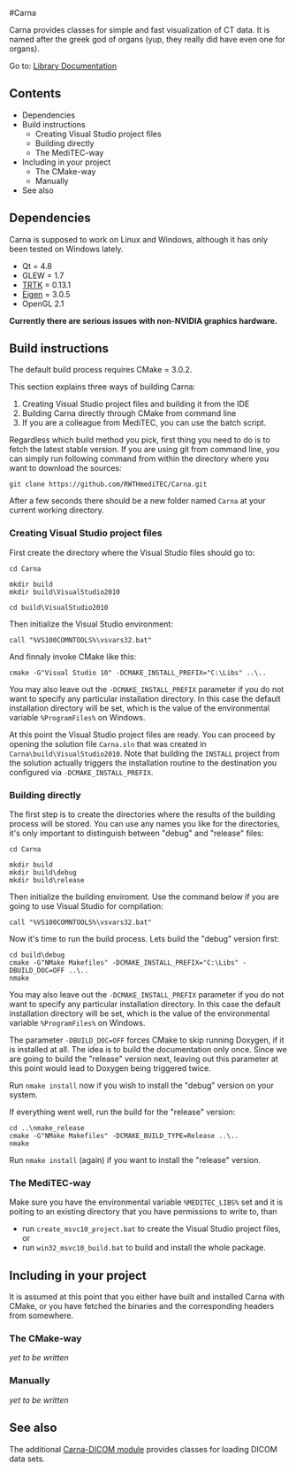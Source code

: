 #Carna

Carna provides classes for simple and fast visualization of CT data.
It is named after the greek god of organs (yup, they really did have even one for organs).

Go to: [Library Documentation](https://rwthmeditec.github.io/Carna/)

## Contents

* Dependencies
* Build instructions
	* Creating Visual Studio project files
	* Building directly
    * The MediTEC-way
* Including in your project
	* The CMake-way
    * Manually
* See also
    
## Dependencies

Carna is supposed to work on Linux and Windows,
although it has only been tested on Windows lately.

* Qt = 4.8
* GLEW = 1.7
* [TRTK](https://github.com/Haenisch/TRTK) = 0.13.1
* [Eigen](http://eigen.tuxfamily.org/) = 3.0.5
* OpenGL 2.1

**Currently there are serious issues with non-NVIDIA graphics hardware.**

## Build instructions

The default build process requires CMake = 3.0.2.

This section explains three ways of building Carna:

1. Creating Visual Studio project files and building it from the IDE
2. Building Carna directly through CMake from command line
3. If you are a colleague from MediTEC, you can use the batch script.

Regardless which build method you pick,
first thing you need to do is to fetch the latest stable version.
If you are using git from command line,
you can simply run following command
from within the directory where you want to download the sources:

	git clone https://github.com/RWTHmediTEC/Carna.git
    
After a few seconds there should be a new folder named `Carna`
at your current working directory.

### Creating Visual Studio project files

First create the directory where the Visual Studio files should go to:

	cd Carna
    
	mkdir build
	mkdir build\VisualStudio2010

	cd build\VisualStudio2010
    
Then initialize the Visual Studio environment:

	call "%VS100COMNTOOLS%\vsvars32.bat"
    
And finnaly invoke CMake like this:

	cmake -G"Visual Studio 10" -DCMAKE_INSTALL_PREFIX="C:\Libs" ..\..
    
You may also leave out the `-DCMAKE_INSTALL_PREFIX` parameter
if you do not want to specify any particular installation directory.
In this case the default installation directory will be set,
which is the value of the environmental variable `%ProgramFiles%` on Windows.

At this point the Visual Studio project files are ready.
You can proceed by opening the solution file `Carna.sln`
that was created in `Carna\build\VisualStudio2010`.
Note that building the `INSTALL` project from the solution
actually triggers the installation routine
to the destination you configured via `-DCMAKE_INSTALL_PREFIX`.

### Building directly

The first step is to create the directories
where the results of the building process will be stored.
You can use any names you like for the directories,
it's only important to distinguish between "debug" and "release" files:

	cd Carna
    
	mkdir build
	mkdir build\debug
	mkdir build\release

Then initialize the building enviroment.
Use the command below if you are going to use Visual Studio for compilation:

    call "%VS100COMNTOOLS%\vsvars32.bat"
    
Now it's time to run the build process.
Lets build the "debug" version first:

	cd build\debug
	cmake -G"NMake Makefiles" -DCMAKE_INSTALL_PREFIX="C:\Libs" -DBUILD_DOC=OFF ..\..
	nmake
    
You may also leave out the `-DCMAKE_INSTALL_PREFIX` parameter
if you do not want to specify any particular installation directory.
In this case the default installation directory will be set,
which is the value of the environmental variable `%ProgramFiles%` on Windows.

The parameter `-DBUILD_DOC=OFF` forces CMake to skip running Doxygen, if it is installed at all. The idea is to build the documentation only once. Since we are going to build the "release" version next, leaving out this parameter at this point would lead to Doxygen being triggered twice.

Run `nmake install` now if you wish to install the "debug" version on your system.

If everything went well,
run the build for the "release" version:

	cd ..\nmake_release
	cmake -G"NMake Makefiles" -DCMAKE_BUILD_TYPE=Release ..\..
	nmake

Run `nmake install` (again) if you want to install the "release" version.

### The MediTEC-way

Make sure you have the environmental variable `%MEDITEC_LIBS%` set
and it is poiting to an existing directory that you have permissions to write to,
than

* run `create_msvc10_project.bat` to create the Visual Studio project files, or
* run `win32_msvc10_build.bat` to build and install the whole package.

## Including in your project

It is assumed at this point that you either have built and installed Carna with CMake,
or you have fetched the binaries and the corresponding headers from somewhere.

### The CMake-way

*yet to be written*

### Manually

*yet to be written*

## See also

The additional [Carna-DICOM module](https://github.com/RWTHmediTEC/Carna-DICOM)
provides classes for loading DICOM data sets.
